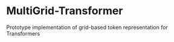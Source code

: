 # MultiGrid-Transformer
Prototype implementation of grid-based token representation for Transformers
